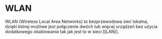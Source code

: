 # WLAN
WLAN (Wireless Local Area Networks) to bezprzewodowa sieć lokalna, dzięki której możliwe jest połączenie dwóch lub więcej urządzeń bez użycia dodatkowego okablowania tak jak jest to w sieci [[LAN]].